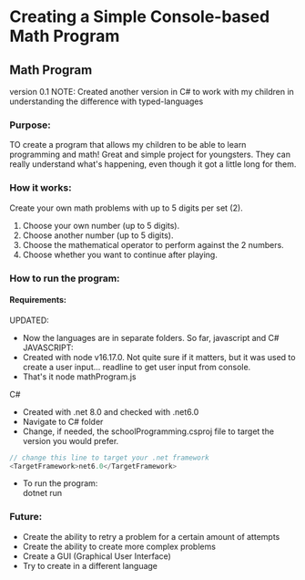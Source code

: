 # Creating a Simple Console-based Math Program

## Math Program 
version 0.1
NOTE: Created another version in C# to work with my children in understanding the difference with typed-languages

### Purpose:
TO create a program that allows my children to be able to learn programming and math!
Great and simple project for youngsters. They can really understand what's happening, even though it got a little long for them. 

### How it works:
Create your own math problems with up to 5 digits per set (2).
1. Choose your own number (up to 5 digits).
2. Choose another number (up to 5 digits).
3. Choose the mathematical operator to perform against the 2 numbers.
4. Choose whether you want to continue after playing.

### How to run the program: 
#### Requirements: 
UPDATED:
- Now the languages are in separate folders. So far, javascript and C#
JAVASCRIPT:
- Created with node v16.17.0. Not quite sure if it matters, but it was used to create a user input... readline to get user input from console.
- That's it
node mathProgram.js

C#
- Created with .net 8.0 and checked with .net6.0
- Navigate to C# folder
- Change, if needed, the schoolProgramming.csproj file to target the version you would prefer.
```csharp
// change this line to target your .net framework
<TargetFramework>net6.0</TargetFramework>
```
- To run the program: <br>
dotnet run

### Future:
- Create the ability to retry a problem for a certain amount of attempts
- Create the ability to create more complex problems
- Create a GUI (Graphical User Interface)
- Try to create in a different language
